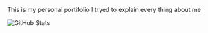 This is my personal portifolio I tryed to explain every thing about me

![GitHub Stats](https://github-readme-stats.vercel.app/api?username=FirBro&show_icons=true)
